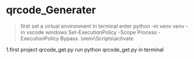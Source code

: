 # qrcode_Generater
> first set a virtual environment
  In terminal enter 
    python -m venv venv - in vscode windows
    Set-ExecutionPolicy -Scope Process -ExecutionPolicy Bypass
    .\venv\Scripts\activate

1.first project qrcode_get.py
  run python qrcode_get.py in terminal
